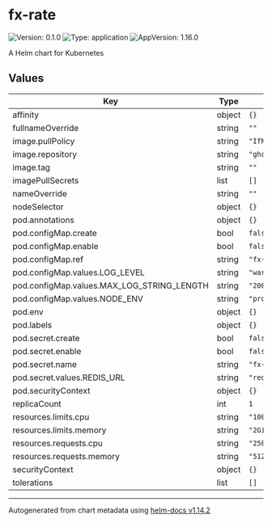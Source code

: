# fx-rate

![Version: 0.1.0](https://img.shields.io/badge/Version-0.1.0-informational?style=flat-square) ![Type: application](https://img.shields.io/badge/Type-application-informational?style=flat-square) ![AppVersion: 1.16.0](https://img.shields.io/badge/AppVersion-1.16.0-informational?style=flat-square)

A Helm chart for Kubernetes

## Values

| Key | Type | Default | Description |
|-----|------|---------|-------------|
| affinity | object | `{}` |  |
| fullnameOverride | string | `""` |  |
| image.pullPolicy | string | `"IfNotPresent"` |  |
| image.repository | string | `"ghcr.io/quantfitech/fx_rate_service"` |  |
| image.tag | string | `""` |  |
| imagePullSecrets | list | `[]` |  |
| nameOverride | string | `""` |  |
| nodeSelector | object | `{}` |  |
| pod.annotations | object | `{}` |  |
| pod.configMap.create | bool | `false` |  |
| pod.configMap.enable | bool | `false` |  |
| pod.configMap.ref | string | `"fx-rate-environment"` |  |
| pod.configMap.values.LOG_LEVEL | string | `"warn"` |  |
| pod.configMap.values.MAX_LOG_STRING_LENGTH | string | `"200"` |  |
| pod.configMap.values.NODE_ENV | string | `"production"` |  |
| pod.env | object | `{}` |  |
| pod.labels | object | `{}` |  |
| pod.secret.create | bool | `false` |  |
| pod.secret.enable | bool | `false` |  |
| pod.secret.name | string | `"fx-rate-secrets"` |  |
| pod.secret.values.REDIS_URL | string | `"redis://user:password@hostname:port/db"` |  |
| pod.securityContext | object | `{}` |  |
| replicaCount | int | `1` |  |
| resources.limits.cpu | string | `"1000m"` |  |
| resources.limits.memory | string | `"2Gi"` |  |
| resources.requests.cpu | string | `"250m"` |  |
| resources.requests.memory | string | `"512Mi"` |  |
| securityContext | object | `{}` |  |
| tolerations | list | `[]` |  |

----------------------------------------------
Autogenerated from chart metadata using [helm-docs v1.14.2](https://github.com/norwoodj/helm-docs/releases/v1.14.2)
